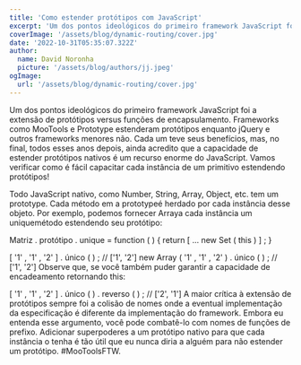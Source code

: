 ```yaml
---
title: 'Como estender protótipos com JavaScript'
excerpt: 'Um dos pontos ideológicos do primeiro framework JavaScript foi a extensão de protótipos versus funções de encapsulamento.'
coverImage: '/assets/blog/dynamic-routing/cover.jpg'
date: '2022-10-31T05:35:07.322Z'
author:
  name: David Noronha
  picture: '/assets/blog/authors/jj.jpeg'
ogImage:
  url: '/assets/blog/dynamic-routing/cover.jpg'
---
```


Um dos pontos ideológicos do primeiro framework JavaScript foi a extensão de protótipos versus funções de encapsulamento. Frameworks como MooTools e Prototype estenderam protótipos enquanto jQuery e outros frameworks menores não. Cada um teve seus benefícios, mas, no final, todos esses anos depois, ainda acredito que a capacidade de estender protótipos nativos é um recurso enorme do JavaScript. Vamos verificar como é fácil capacitar cada instância de um primitivo estendendo protótipos!

Todo JavaScript nativo, como Number, String, Array, Object, etc. tem um prototype. Cada método em a prototypeé herdado por cada instância desse objeto. Por exemplo, podemos fornecer Arraya cada instância um uniquemétodo estendendo seu protótipo:

Matriz . protótipo . unique =  function ( )  { 
  return  [ ... new  Set ( this ) ] ; 
}

[ '1' ,  '1' ,  '2' ] . único ( ) ;  // ['1', '2'] 
new  Array ( '1' ,  '1' ,  '2' ) . único ( ) ;  // ['1', '2']
Observe que, se você também puder garantir a capacidade de encadeamento retornando this:

[ '1' ,  '1' ,  '2' ] . único ( ) . reverso ( ) ;  // ['2', '1']
A maior crítica à extensão de protótipos sempre foi a colisão de nomes onde a eventual implementação da especificação é diferente da implementação do framework. Embora eu entenda esse argumento, você pode combatê-lo com nomes de funções de prefixo. Adicionar superpoderes a um protótipo nativo para que cada instância o tenha é tão útil que eu nunca diria a alguém para não estender um protótipo. #MooToolsFTW.
